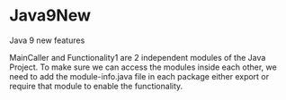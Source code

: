 # Java9New
Java 9 new features

MainCaller and Functionality1 are 2 independent modules of the Java Project. To make sure we can access the modules inside each other, we need to add the module-info.java file in each package either export or require that module to enable the functionality. 
